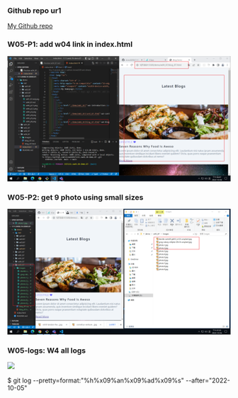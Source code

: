 ### Github repo ur1

[My Github repo](https://github.com/vicwu0209/1111.sweb.1N-demo.87-.git)

### W05-P1: add w04 link in index.html

![](w05.p1.png)

### W05-P2: get 9 photo using small sizes

![](w05.p2.png)

### W05-logs: W4 all logs

![](w05-logs.png)

$ git log --pretty=format:"%h%x09%an%x09%ad%x09%s" --after="2022-10-05"
